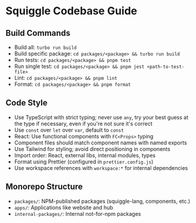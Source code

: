 # Squiggle Codebase Guide

## Build Commands

- Build all: `turbo run build`
- Build specific package: `cd packages/<package> && turbo run build`
- Run tests: `cd packages/<package> && pnpm test`
- Run single test: `cd packages/<package> && pnpm jest <path-to-test-file>`
- Lint: `cd packages/<package> && pnpm lint`
- Format: `cd packages/<package> && pnpm format`

## Code Style

- Use TypeScript with strict typing; never use `any`, try your best guess at the type if necessary, even if you're not sure it's correct
- Use `const` over `let` over `var`, default to `const`
- React: Use functional components with `FC<Props>` typing
- Component files should match component names with named exports
- Use Tailwind for styling; avoid direct positioning in components
- Import order: React, external libs, internal modules, types
- Format using Prettier (configured in `prettier.config.js`)
- Use workspace references with `workspace:*` for internal dependencies

## Monorepo Structure

- `packages/`: NPM-published packages (squiggle-lang, components, etc.)
- `apps/`: Applications like website and hub
- `internal-packages/`: Internal not-for-npm packages
